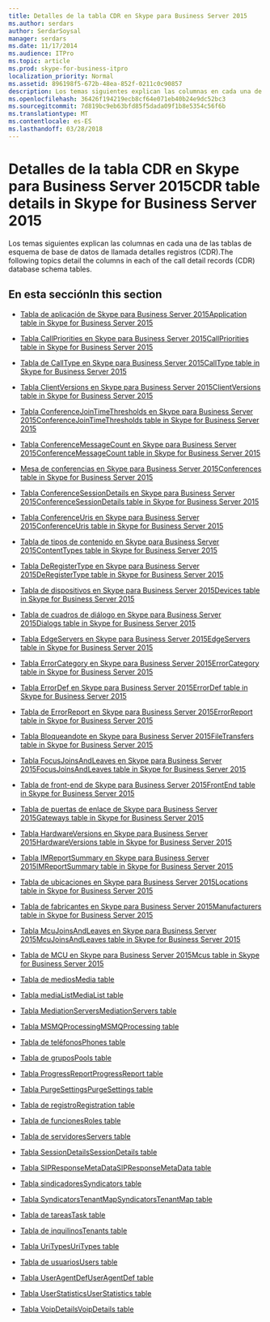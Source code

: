 ```yaml
---
title: Detalles de la tabla CDR en Skype para Business Server 2015
ms.author: serdars
author: SerdarSoysal
manager: serdars
ms.date: 11/17/2014
ms.audience: ITPro
ms.topic: article
ms.prod: skype-for-business-itpro
localization_priority: Normal
ms.assetid: 896198f5-672b-48ea-852f-0211c0c90857
description: Los temas siguientes explican las columnas en cada una de las tablas de esquema de base de datos de llamada detalles registros (CDR).
ms.openlocfilehash: 36426f194219ecb8cf64e071eb40b24e9dc52bc3
ms.sourcegitcommit: 7d819bc9eb63bfd85f5dada09f1b8e5354c56f6b
ms.translationtype: MT
ms.contentlocale: es-ES
ms.lasthandoff: 03/28/2018
---
```

# <a name="cdr-table-details-in-skype-for-business-server-2015"></a><span data-ttu-id="b32f0-103">Detalles de la tabla CDR en Skype para Business Server 2015</span><span class="sxs-lookup"><span data-stu-id="b32f0-103">CDR table details in Skype for Business Server 2015</span></span>
 
<span data-ttu-id="b32f0-104">Los temas siguientes explican las columnas en cada una de las tablas de esquema de base de datos de llamada detalles registros (CDR).</span><span class="sxs-lookup"><span data-stu-id="b32f0-104">The following topics detail the columns in each of the call detail records (CDR) database schema tables.</span></span>
  
## <a name="in-this-section"></a><span data-ttu-id="b32f0-105">En esta sección</span><span class="sxs-lookup"><span data-stu-id="b32f0-105">In this section</span></span>

- [<span data-ttu-id="b32f0-106">Tabla de aplicación de Skype para Business Server 2015</span><span class="sxs-lookup"><span data-stu-id="b32f0-106">Application table in Skype for Business Server 2015</span></span>](application.md)
    
- [<span data-ttu-id="b32f0-107">Tabla CallPriorities en Skype para Business Server 2015</span><span class="sxs-lookup"><span data-stu-id="b32f0-107">CallPriorities table in Skype for Business Server 2015</span></span>](callpriorities.md)
    
- [<span data-ttu-id="b32f0-108">Tabla de CallType en Skype para Business Server 2015</span><span class="sxs-lookup"><span data-stu-id="b32f0-108">CallType table in Skype for Business Server 2015</span></span>](calltype.md)
    
- [<span data-ttu-id="b32f0-109">Tabla ClientVersions en Skype para Business Server 2015</span><span class="sxs-lookup"><span data-stu-id="b32f0-109">ClientVersions table in Skype for Business Server 2015</span></span>](clientversions.md)
    
- [<span data-ttu-id="b32f0-110">Tabla ConferenceJoinTimeThresholds en Skype para Business Server 2015</span><span class="sxs-lookup"><span data-stu-id="b32f0-110">ConferenceJoinTimeThresholds table in Skype for Business Server 2015</span></span>](conferencejointimethresholds.md)
    
- [<span data-ttu-id="b32f0-111">Tabla ConferenceMessageCount en Skype para Business Server 2015</span><span class="sxs-lookup"><span data-stu-id="b32f0-111">ConferenceMessageCount table in Skype for Business Server 2015</span></span>](conferencemessagecount.md)
    
- [<span data-ttu-id="b32f0-112">Mesa de conferencias en Skype para Business Server 2015</span><span class="sxs-lookup"><span data-stu-id="b32f0-112">Conferences table in Skype for Business Server 2015</span></span>](conferences.md)
    
- [<span data-ttu-id="b32f0-113">Tabla ConferenceSessionDetails en Skype para Business Server 2015</span><span class="sxs-lookup"><span data-stu-id="b32f0-113">ConferenceSessionDetails table in Skype for Business Server 2015</span></span>](conferencesessiondetails-0.md)
    
- [<span data-ttu-id="b32f0-114">Tabla ConferenceUris en Skype para Business Server 2015</span><span class="sxs-lookup"><span data-stu-id="b32f0-114">ConferenceUris table in Skype for Business Server 2015</span></span>](conferenceuris.md)
    
- [<span data-ttu-id="b32f0-115">Tabla de tipos de contenido en Skype para Business Server 2015</span><span class="sxs-lookup"><span data-stu-id="b32f0-115">ContentTypes table in Skype for Business Server 2015</span></span>](contenttypes.md)
    
- [<span data-ttu-id="b32f0-116">Tabla DeRegisterType en Skype para Business Server 2015</span><span class="sxs-lookup"><span data-stu-id="b32f0-116">DeRegisterType table in Skype for Business Server 2015</span></span>](deregistertype.md)
    
- [<span data-ttu-id="b32f0-117">Tabla de dispositivos en Skype para Business Server 2015</span><span class="sxs-lookup"><span data-stu-id="b32f0-117">Devices table in Skype for Business Server 2015</span></span>](devices.md)
    
- [<span data-ttu-id="b32f0-118">Tabla de cuadros de diálogo en Skype para Business Server 2015</span><span class="sxs-lookup"><span data-stu-id="b32f0-118">Dialogs table in Skype for Business Server 2015</span></span>](dialogs.md)
    
- [<span data-ttu-id="b32f0-119">Tabla EdgeServers en Skype para Business Server 2015</span><span class="sxs-lookup"><span data-stu-id="b32f0-119">EdgeServers table in Skype for Business Server 2015</span></span>](edgeservers.md)
    
- [<span data-ttu-id="b32f0-120">Tabla ErrorCategory en Skype para Business Server 2015</span><span class="sxs-lookup"><span data-stu-id="b32f0-120">ErrorCategory table in Skype for Business Server 2015</span></span>](errorcategory.md)
    
- [<span data-ttu-id="b32f0-121">Tabla ErrorDef en Skype para Business Server 2015</span><span class="sxs-lookup"><span data-stu-id="b32f0-121">ErrorDef table in Skype for Business Server 2015</span></span>](errordef.md)
    
- [<span data-ttu-id="b32f0-122">Tabla de ErrorReport en Skype para Business Server 2015</span><span class="sxs-lookup"><span data-stu-id="b32f0-122">ErrorReport table in Skype for Business Server 2015</span></span>](errorreport.md)
    
- [<span data-ttu-id="b32f0-123">Tabla Bloqueandote en Skype para Business Server 2015</span><span class="sxs-lookup"><span data-stu-id="b32f0-123">FileTransfers table in Skype for Business Server 2015</span></span>](filetransfers-0.md)
    
- [<span data-ttu-id="b32f0-124">Tabla FocusJoinsAndLeaves en Skype para Business Server 2015</span><span class="sxs-lookup"><span data-stu-id="b32f0-124">FocusJoinsAndLeaves table in Skype for Business Server 2015</span></span>](focusjoinsandleaves.md)
    
- [<span data-ttu-id="b32f0-125">Tabla de front-end de Skype para Business Server 2015</span><span class="sxs-lookup"><span data-stu-id="b32f0-125">FrontEnd table in Skype for Business Server 2015</span></span>](frontend.md)
    
- [<span data-ttu-id="b32f0-126">Tabla de puertas de enlace de Skype para Business Server 2015</span><span class="sxs-lookup"><span data-stu-id="b32f0-126">Gateways table in Skype for Business Server 2015</span></span>](gateways.md)
    
- [<span data-ttu-id="b32f0-127">Tabla HardwareVersions en Skype para Business Server 2015</span><span class="sxs-lookup"><span data-stu-id="b32f0-127">HardwareVersions table in Skype for Business Server 2015</span></span>](hardwareversions.md)
    
- [<span data-ttu-id="b32f0-128">Tabla IMReportSummary en Skype para Business Server 2015</span><span class="sxs-lookup"><span data-stu-id="b32f0-128">IMReportSummary table in Skype for Business Server 2015</span></span>](imreportsummary.md)
    
- [<span data-ttu-id="b32f0-129">Tabla de ubicaciones en Skype para Business Server 2015</span><span class="sxs-lookup"><span data-stu-id="b32f0-129">Locations table in Skype for Business Server 2015</span></span>](locations.md)
    
- [<span data-ttu-id="b32f0-130">Tabla de fabricantes en Skype para Business Server 2015</span><span class="sxs-lookup"><span data-stu-id="b32f0-130">Manufacturers table in Skype for Business Server 2015</span></span>](manufacturers.md)
    
- [<span data-ttu-id="b32f0-131">Tabla McuJoinsAndLeaves en Skype para Business Server 2015</span><span class="sxs-lookup"><span data-stu-id="b32f0-131">McuJoinsAndLeaves table in Skype for Business Server 2015</span></span>](mcujoinsandleaves.md)
    
- [<span data-ttu-id="b32f0-132">Tabla de MCU en Skype para Business Server 2015</span><span class="sxs-lookup"><span data-stu-id="b32f0-132">Mcus table in Skype for Business Server 2015</span></span>](mcus.md)
    
- [<span data-ttu-id="b32f0-133">Tabla de medios</span><span class="sxs-lookup"><span data-stu-id="b32f0-133">Media table</span></span>](media.md)
    
- [<span data-ttu-id="b32f0-134">Tabla mediaList</span><span class="sxs-lookup"><span data-stu-id="b32f0-134">MediaList table</span></span>](medialist.md)
    
- [<span data-ttu-id="b32f0-135">Tabla MediationServers</span><span class="sxs-lookup"><span data-stu-id="b32f0-135">MediationServers table</span></span>](mediationservers.md)
    
- [<span data-ttu-id="b32f0-136">Tabla MSMQProcessing</span><span class="sxs-lookup"><span data-stu-id="b32f0-136">MSMQProcessing table</span></span>](msmqprocessing.md)
    
- [<span data-ttu-id="b32f0-137">Tabla de teléfonos</span><span class="sxs-lookup"><span data-stu-id="b32f0-137">Phones table</span></span>](phones.md)
    
- [<span data-ttu-id="b32f0-138">Tabla de grupos</span><span class="sxs-lookup"><span data-stu-id="b32f0-138">Pools table</span></span>](pools.md)
    
- [<span data-ttu-id="b32f0-139">Tabla ProgressReport</span><span class="sxs-lookup"><span data-stu-id="b32f0-139">ProgressReport table</span></span>](progressreport.md)
    
- [<span data-ttu-id="b32f0-140">Tabla PurgeSettings</span><span class="sxs-lookup"><span data-stu-id="b32f0-140">PurgeSettings table</span></span>](purgesettings.md)
    
- [<span data-ttu-id="b32f0-141">Tabla de registro</span><span class="sxs-lookup"><span data-stu-id="b32f0-141">Registration table</span></span>](registration.md)
    
- [<span data-ttu-id="b32f0-142">Tabla de funciones</span><span class="sxs-lookup"><span data-stu-id="b32f0-142">Roles table</span></span>](roles.md)
    
- [<span data-ttu-id="b32f0-143">Tabla de servidores</span><span class="sxs-lookup"><span data-stu-id="b32f0-143">Servers table</span></span>](servers.md)
    
- [<span data-ttu-id="b32f0-144">Tabla SessionDetails</span><span class="sxs-lookup"><span data-stu-id="b32f0-144">SessionDetails table</span></span>](sessiondetails.md)
    
- [<span data-ttu-id="b32f0-145">Tabla SIPResponseMetaData</span><span class="sxs-lookup"><span data-stu-id="b32f0-145">SIPResponseMetaData table</span></span>](sipresponsemetadata.md)
    
- [<span data-ttu-id="b32f0-146">Tabla sindicadores</span><span class="sxs-lookup"><span data-stu-id="b32f0-146">Syndicators table</span></span>](syndicators.md)
    
- [<span data-ttu-id="b32f0-147">Tabla SyndicatorsTenantMap</span><span class="sxs-lookup"><span data-stu-id="b32f0-147">SyndicatorsTenantMap table</span></span>](syndicatorstenantmap.md)
    
- [<span data-ttu-id="b32f0-148">Tabla de tareas</span><span class="sxs-lookup"><span data-stu-id="b32f0-148">Task table</span></span>](task.md)
    
- [<span data-ttu-id="b32f0-149">Tabla de inquilinos</span><span class="sxs-lookup"><span data-stu-id="b32f0-149">Tenants table</span></span>](tenants.md)
    
- [<span data-ttu-id="b32f0-150">Tabla UriTypes</span><span class="sxs-lookup"><span data-stu-id="b32f0-150">UriTypes table</span></span>](uritypes.md)
    
- [<span data-ttu-id="b32f0-151">Tabla de usuarios</span><span class="sxs-lookup"><span data-stu-id="b32f0-151">Users table</span></span>](users.md)
    
- [<span data-ttu-id="b32f0-152">Tabla UserAgentDef</span><span class="sxs-lookup"><span data-stu-id="b32f0-152">UserAgentDef table</span></span>](useragentdef.md)
    
- [<span data-ttu-id="b32f0-153">Tabla UserStatistics</span><span class="sxs-lookup"><span data-stu-id="b32f0-153">UserStatistics table</span></span>](userstatistics.md)
    
- [<span data-ttu-id="b32f0-154">Tabla VoipDetails</span><span class="sxs-lookup"><span data-stu-id="b32f0-154">VoipDetails table</span></span>](voipdetails-0.md)
    

